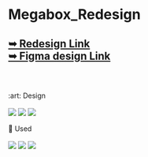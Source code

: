 # Megabox_Redesign
<a href="https://haezoo25.github.io/Megabox_Redesign/">➥ Redesign Link </a> <br>
<a href="https://www.figma.com/file/nIhJt1RpPl8wGHhbdUKa6Z/%EB%A9%94%EA%B0%80%EB%B0%95%EC%8A%A4-%EB%A6%AC%EB%94%94%EC%9E%90%EC%9D%B8(%ED%92%80%ED%8E%98%EC%9D%B4%EC%A7%80)?node-id=0%3A1&t=0uIRN7bfO1IXkcTp-1">➥ Figma design Link </a>
<br><br>
--------------------------------------
<br>
:art: Design <br><br>
<img src="https://img.shields.io/badge/Figma-F24E1E?style=for-the-badge&logo=Figma&logoColor=white">
<img src="https://img.shields.io/badge/Photoshop-31A8FF?style=for-the-badge&logo=Adobe Photoshop&logoColor=white">
<img src="https://img.shields.io/badge/Illustrator-FF9A00?style=for-the-badge&logo=Adobe Illustrator&logoColor=white">

:green_heart: Used <br><br>
<img src="https://img.shields.io/badge/HTML5-E34F26?style=for-the-badge&logo=HTML5&logoColor=white">
<img src="https://img.shields.io/badge/CSS3-1572B6?style=for-the-badge&logo=CSS3&logoColor=white">
<img src="https://img.shields.io/badge/JavaScript-F7DF1E?style=for-the-badge&logo=JavaScript&logoColor=black" />
